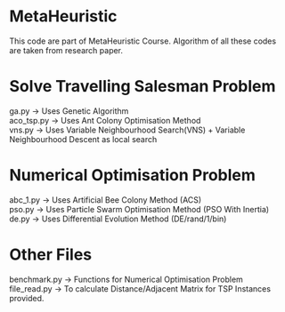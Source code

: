 # MetaHeuristic
This code are part of MetaHeuristic Course. Algorithm of all these codes are taken from research paper.

# Solve Travelling Salesman Problem
ga.py -> Uses Genetic Algorithm\
aco_tsp.py -> Uses Ant Colony Optimisation Method\
vns.py -> Uses Variable Neighbourhood Search(VNS) + Variable Neighbourhood Descent as local search

# Numerical Optimisation Problem
abc_1.py -> Uses Artificial Bee Colony Method (ACS)\
pso.py -> Uses Particle Swarm Optimisation Method (PSO With Inertia)\
de.py -> Uses Differential Evolution Method (DE/rand/1/bin)

# Other Files
benchmark.py -> Functions for Numerical Optimisation Problem\
file_read.py -> To calculate Distance/Adjacent Matrix for TSP Instances provided.
